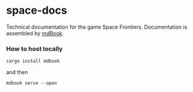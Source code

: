 # space-docs
Technical documentation for the game Space Frontiers. Documentation is assembled by [mdBook](https://github.com/rust-lang/mdBook).

### How to host locally
`cargo install mdbook`

and then

`mdbook serve --open`
